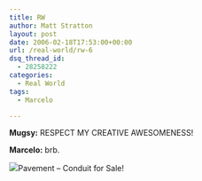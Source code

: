 ```yaml
---
title: RW
author: Matt Stratton
layout: post
date: 2006-02-18T17:53:00+00:00
url: /real-world/rw-6
dsq_thread_id:
  - 28258222
categories:
  - Real World
tags:
  - Marcelo

---
```

**Mugsy:** RESPECT MY CREATIVE AWESOMENESS!
  
**Marcelo:** brb.

<span class="xj_itms"><a href="https://www.itunes.com"><img src="https://ax.phobos.apple.com.edgesuite.net/images/iTunes.gif" border="0" /></a>Pavement &#8211; Conduit for Sale!</span>